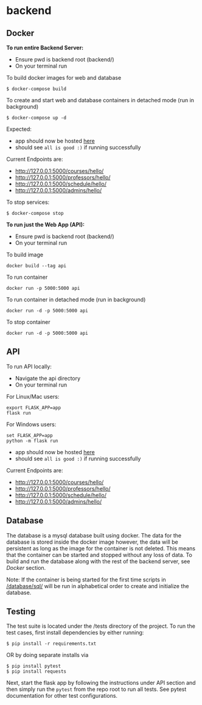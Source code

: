 # backend

## Docker
**To run entire Backend Server:**
- Ensure pwd is backend root (backend/)
- On your terminal run

To build docker images for web and database
```
$ docker-compose build
```

To create and start web and database containers in detached mode (run in background)
```
$ docker-compose up -d
```

Expected:
- app should now be hosted [here](http://127.0.0.1:5000/)
- should see `all is good :)` if running successfully

Current Endpoints are:
- http://127.0.0.1:5000/courses/hello/
- http://127.0.0.1:5000/professors/hello/
- http://127.0.0.1:5000/schedule/hello/
- http://127.0.0.1:5000/admins/hello/


To stop services:
```
$ docker-compose stop
```

**To run just the Web App (API):**
- Ensure pwd is backend root (backend/)
- On your terminal run

To build image
```
docker build --tag api
```

To run container
```
docker run -p 5000:5000 api
```

To run container in detached mode (run in background)
```
docker run -d -p 5000:5000 api
```

To stop container
```
docker run -d -p 5000:5000 api
```


## API
To  run API locally:
- Navigate the api directory
- On your terminal run

For Linux/Mac users:
```
export FLASK_APP=app
flask run
```
For Windows users:
```
set FLASK_APP=app
python -m flask run
```
- app should now be hosted [here](http://127.0.0.1:5000/)
- should see `all is good :)` if running successfully

Current Endpoints are:
- http://127.0.0.1:5000/courses/hello/
- http://127.0.0.1:5000/professors/hello/
- http://127.0.0.1:5000/schedule/hello/
- http://127.0.0.1:5000/admins/hello/

## Database
The database is a mysql database built using docker. The data for the database is stored inside the docker image however, the data will be persistent as long 
as the image for the container is not deleted. This means that the container can be started and stopped without any loss of data. To build and run the database along with the rest of the backend server, see *Docker* section.

Note: If the container is being started for the first time scripts in [/database/sql/](/database/sql/) will be run in alphabetical order to create and initialize the database. 

## Testing
The test suite is located under the /tests directory of the project. To run the test cases, first install dependencies by either running:

```
$ pip install -r requirements.txt
```

OR by doing separate installs via

```
$ pip install pytest
$ pip install requests
```

Next, start the flask app by following the instructions under API section and then simply run the `pytest` from the repo root to run all tests. See pytest documentation for other test configurations.
